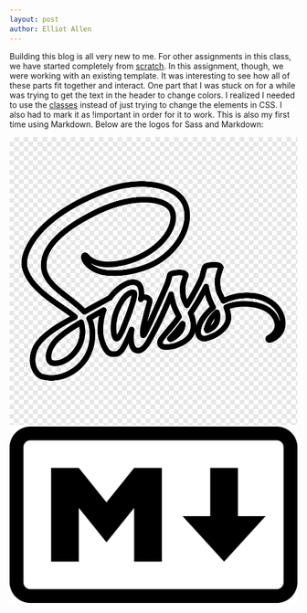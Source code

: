 ```yaml
---
layout: post
author: Elliot Allen
---
```


Building this blog is all very new to me. For other assignments in this class, we have started completely from [scratch](https://scratch.mit.edu/). In this assignment, though, we were working with an existing template. It was interesting to see how all of these parts fit together and interact. One part that I was stuck on for a while was trying to get the text in the header to change colors. I realized I needed to use the [classes](https://sites.google.com/view/classroom-workspace/login) instead of just trying to change the elements in CSS. I also had to mark it as !important in order for it to work. This is also my first time using Markdown. Below are the logos for Sass and Markdown:

![Sass Logo](/sass.png)
![Markdown Logo](/markdown.png)
